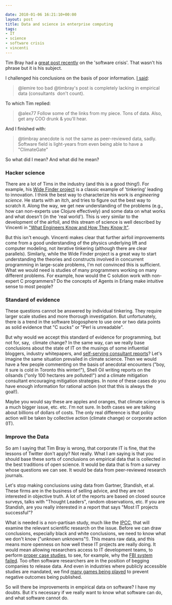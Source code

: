 ```yaml
---

date: 2010-01-06 16:21:10+00:00
layout: post
title: Data and science in enterprise computing
tags:
- IT
- science
- software crisis
- vincenti
---
```


Tim Bray had a [great post recently](http://www.tbray.org/ongoing/When/201x/2010/01/02/Doing-It-Wrong) on the 'software crisis'. That wasn't his phrase but it is his subject.

I challenged his conclusions on the basis of poor information. [I said](http://twitter.com/alex77/status/7415451476):


<blockquote>@lemire too bad @timbray's post is completely lacking in empirical data (consultants  don't count).</blockquote>


To which Tim replied:


<blockquote>@alex77 Follow some of the links from my piece. Tons of data. Also, get any COO drunk & you'll hear.</blockquote>


And I finished with:


<blockquote>@timbray anecdote is not the same as peer-reviewed data, sadly. Software field is light-years from even being able to have a "ClimateGate"</blockquote>


So what did I mean? And what did he mean?


### Hacker science


There are a lot of Tims in the industry (and this is a good thing!). For example, his [Wide Finder project](http://www.tbray.org/ongoing/When/200x/2008/05/01/Wide-Finder-2) is a classic example of 'tinkering' leading to innovation. I think the best way to characterize his work is _engineering science_. He starts with an itch, and tries to figure out the best way to scratch it. Along the way, we get new understanding of the problems (e.g., how can non-experts use Clojure effectively) and some data on what works and what doesn't (in the 'real world'). This is very similar to the development of the airfoil, and this stream of science is well described by Vincenti in ["What Engineers Know and How They Know It"](http://www.amazon.ca/What-Engineers-Know-How-They/dp/0801845882).

But this isn't enough. Vincenti makes clear that further airfoil improvements come from a good understanding of the physics underlying lift and computer modeling, not iterative tinkering (although there are clear parallels). Similarly, while the Wide Finder project is a great way to start understanding the theories and constructs involved in concurrent programming in large-scale problems, I'm not convinced this is sufficient. What we would need is studies of many programmers working on many different problems. For example, how would the C solution work with non-expert C programmers? Do the concepts of Agents in Erlang make intuitive sense to most people?


### Standard of evidence


These questions cannot be answered by individual tinkering. They require larger scale studies and more thorough investigation. But unfortunately, there is a trend in the software blogosphere to use one or two data points as solid evidence that "C sucks" or "Perl is unreadable".

But why would we accept this standard of evidence for programming, but not for, say,  climate change? In the same way, can we really base conclusions about the state of IT on the musings of some influential bloggers, industry whitepapers, and [self-serving consultant reports](http://catenary.wordpress.com/2008/09/24/standish-the-chaos-report-and-science/)? Let's imagine the same situation prevailed in climate science. Then we would have a few people commenting on the basis of anecdotal encounters ("boy, it sure is cold in Toronto this winter!"), Shell Oil writing reports on the oilsands ("only 100 hectares are polluted!") and a climate mitigation consultant encouraging mitigation strategies. In none of these cases do you have enough information for rational action (not that this is always the goal!).

Maybe you would say these are apples and oranges, that climate science is a much bigger issue, etc. etc. I'm not sure. In both cases we are talking about billions of dollars of costs. The only real difference is that policy action will be taken by collective action (climate change) or corporate action (IT).


### Improve the Data


So am I saying that Tim Bray is wrong, that corporate IT is fine, that the lessons of Twitter don't apply? Not really. What I am saying is that you should base these sorts of conclusions on empirical data that is collected in the best traditions of open science. It would be data that is from a survey whose questions we can see. It would be data from peer-reviewed research journals.

Let's stop making conclusions using data from Gartner, Standish, et al. These firms are in the business of selling advice, and they are not interested in objective truth. A lot of the reports are based on closed source surveys, talks with "Thought Leaders", random observations, etc. If you are Standish, are you really interested in a report that says "Most IT projects successful"?

What is needed is a non-partisan study, much like the [IPCC](http://www.ipcc.ch/), that will examine the relevant scientific research on the issue. Before we can draw conclusions, especially black and white conclusions, we need to know what we don't know ("unknown unknowns"!). This means raw data, and this means more openness on how well these IT projects are really doing. It would mean allowing researchers access to IT development teams, to perform [proper case studies](http://en.wikipedia.org/wiki/Case_study), to see, for example, why the [FBI system failed](http://www.washingtonpost.com/wp-dyn/content/article/2006/08/17/AR2006081701485.html). Too often software researchers are in the position of begging companies to release data. And even in industries where publicly accessible studies are mandated, we find [many games being played](http://www.badscience.net/2009/12/by-me-in-the-bmj-the-dodginess-of-drug-company-trials/) to prevent negative outcomes being published.

So will there be improvements in empirical data on software? I have my doubts. But it's necessary if we really want to know what software can do, and what software cannot do.
